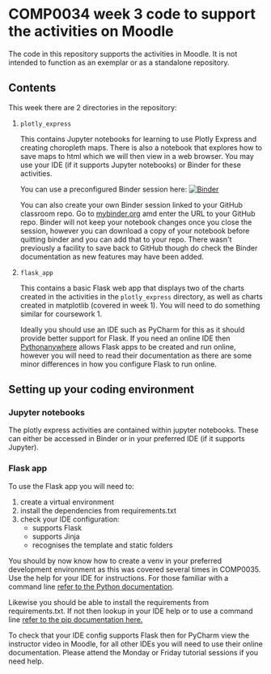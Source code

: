 # COMP0034 week 3 code to support the activities on Moodle

The code in this repository supports the activities in Moodle. It is not intended to function as an exemplar or as a
standalone repository.

## Contents

This week there are 2 directories in the repository:

1. `plotly_express`
   
   This contains Jupyter notebooks for learning to use Plotly Express and creating choropleth maps. There is also a
   notebook that explores how to save maps to html which we will then view in a web browser. You may use your IDE (if it
   supports Jupyter notebooks) or Binder for these activities.

   You can use a preconfigured Binder session
   here: [![Binder](https://mybinder.org/badge_logo.svg)](https://mybinder.org/v2/gh/nicholsons/comp0034_week3/HEAD)

   You can also create your own Binder session linked to your GitHub classroom repo. Go
   to [mybinder.org](https://mybinder.org) amd enter the URL to your GitHub repo. Binder will not keep your notebook
   changes once you close the session, however you can download a copy of your notebook before quitting binder and you
   can add that to your repo. There wasn't previously a facility to save back to GitHub though do check the Binder
   documentation as new features may have been added.
   
2. `flask_app`
   
   This contains a basic Flask web app that displays two of the charts created in the activities in the `plotly_express`
   directory, as well as charts created in matplotlib (covered in week 1). You will need to do something similar for
   coursework 1. 
   
   Ideally you should use an IDE such as PyCharm for this as it should provide better support for Flask.
   If you need an online IDE then [Pythonanywhere](https://help.pythonanywhere.com/pages/Flask/) allows Flask apps to be
   created and run online, however you will need to read their documentation as there are some minor differences in how
   you configure Flask to run online.

## Setting up your coding environment

### Jupyter notebooks

The plotly express activities are contained within jupyter notebooks. These can either be accessed in Binder or in your
preferred IDE (if it supports Jupyter).

### Flask app

To use the Flask app you will need to:

1. create a virtual environment
2. install the dependencies from requirements.txt
3. check your IDE configuration:
    - supports Flask
    - supports Jinja
    - recognises the template and static folders

You should by now know how to create a venv in your preferred development environment as this was covered several times
in COMP0035. Use the help for your IDE for instructions. For those familiar with a command
line [refer to the Python documentation](https://docs.python.org/3/library/venv.html).

Likewise you should be able to install the requirements from requirements.txt. If not then lookup in your IDE help or to
use a command
line [refer to the pip documentation here.](https://pip.pypa.io/en/stable/reference/pip_install/#example-requirements-file)

To check that your IDE config supports Flask then for PyCharm view the instructor video in Moodle, for all other IDEs
you will need to use their online documentation. Please attend the Monday or Friday tutorial sessions if you need help.
